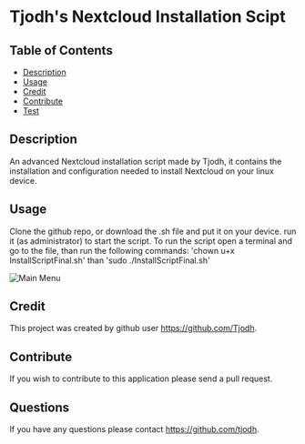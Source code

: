 # Tjodh's Nextcloud Installation Scipt
## Table of Contents
* [Description](#Description)
* [Usage](#Usage)
* [Credit](#credit)
* [Contribute](#contribute)
* [Test](#test)

## Description 
An advanced Nextcloud installation script made by Tjodh, it contains the installation and configuration needed to install Nextcloud on your linux device.

## Usage 
Clone the github repo, or download the .sh file and put it on your device. run it (as administrator) to start the script.
To run the script open a terminal and go to the file, than run the following commands: 'chown u+x InstallScriptFinal.sh' than 'sudo ./InstallScriptFinal.sh'

![Main Menu](https://raw.githubusercontent.com/Tjodh/Nextcloud-install-script/main/screenshot/Main%20Menu.png)
## Credit
This project was created by github user https://github.com/Tjodh.


## Contribute 
If you wish to contribute to this application please send a pull request. 
## Questions
If you have any questions please contact https://github.com/tjodh.
